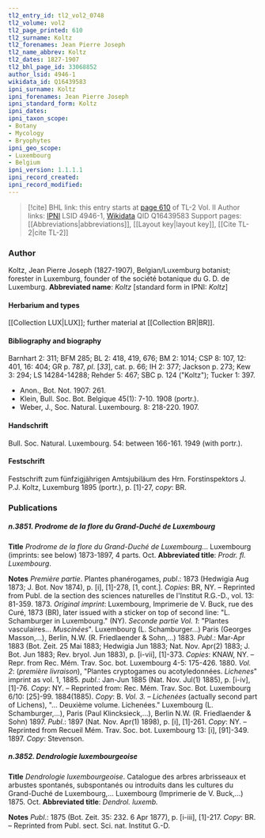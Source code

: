 ```yaml
---
tl2_entry_id: tl2_vol2_0748
tl2_volume: vol2
tl2_page_printed: 610
tl2_surname: Koltz
tl2_forenames: Jean Pierre Joseph
tl2_name_abbrev: Koltz
tl2_dates: 1827-1907
tl2_bhl_page_id: 33068852
author_lsid: 4946-1
wikidata_id: Q16439583
ipni_surname: Koltz
ipni_forenames: Jean Pierre Joseph
ipni_standard_form: Koltz
ipni_dates: 
ipni_taxon_scope: 
- Botany
- Mycology
- Bryophytes
ipni_geo_scope: 
- Luxembourg
- Belgium
ipni_version: 1.1.1.1
ipni_record_created: 
ipni_record_modified:
---
```


> [!cite] BHL link: this entry starts at [page 610](https://www.biodiversitylibrary.org/page/33068852) of TL-2 Vol. II
> Author links: [IPNI](https://www.ipni.org/a/4946-1) LSID 4946-1, [Wikidata](https://www.wikidata.org/wiki/Q16439583) QID Q16439583
> Support pages: [[Abbreviations|abbreviations]], [[Layout key|layout key]], [[Cite TL-2|cite TL-2]]

### Author

Koltz, Jean Pierre Joseph (1827-1907), Belgian/Luxemburg botanist; forester in Luxemburg, founder of the société botanique du G. D. de Luxemburg. 
**Abbreviated name**: *Koltz* \[standard form in IPNI: *Koltz*\]

#### Herbarium and types

[[Collection LUX|LUX]]; further material at [[Collection BR|BR]].

#### Bibliography and biography

Barnhart 2: 311; BFM 285; BL 2: 418, 419, 676; BM 2: 1014; CSP 8: 107, 12: 401, 16: 404; GR p. 787, *pl*. \[*33*\], cat. p. 66; IH 2: 377; Jackson p. 273; Kew 3: 294; LS 14284-14288; Rehder 5: 467; SBC p. 124 ("Koltz"); Tucker 1: 397.
- Anon., Bot. Not. 1907: 261.
- Klein, Bull. Soc. Bot. Belgique 45(1): 7-10. 1908 (portr.).
- Weber, J., Soc. Natural. Luxembourg. 8: 218-220. 1907.

#### Handschrift

Bull. Soc. Natural. Luxembourg. 54: between 166-161. 1949 (with portr.).

#### Festschrift

Festschrift zum fünfzigjährigen Amtsjubiläum des Hrn. Forstinspektors J. P.J. Koltz, Luxemburg 1895 (portr.), p. \[1\]-27, *copy*: BR.

### Publications

##### n.3851. Prodrome de la flore du Grand-Duché de Luxembourg

**Title**
*Prodrome de la flore du Grand-Duché de Luxembourg*... Luxembourg (imprints: see below) 1873-1897, 4 parts. Oct.
**Abbreviated title**: *Prodr. fl. Luxembourg*.

**Notes**
*Première partie*. Plantes phanérogames, *publ*.: 1873 (Hedwigia Aug 1873; J. Bot. Nov 1874), p. \[i\], \[1\]-278, \[1, cont.\]. *Copies*: BR, NY. – Reprinted from Publ. de la section des sciences naturelles de l'Institut R.G.-D., vol. 13: 81-359. 1873.
*Original imprint*: Luxembourg, Imprimerie de V. Buck, rue des Curé, 1873 (BR), later issued with a sticker on top of second line: "L. Schamburger in Luxembourg." (NY).
*Seconde partie*
*Vol. 1*: "Plantes vasculaires... *Muscinées*". Luxembourg (L. Schamburger...) Paris (Georges Masson,...), Berlin, N.W. (R. Friedlaender & Sohn,...) 1883. *Publ*.: Mar-Apr 1883 (Bot. Zeit. 25 Mai 1883; Hedwigia Jun 1883; Nat. Nov. Apr(2) 1883; J. Bot. Jun 1883; Rev. bryol. Jun 1883), p. \[i-vii\], \[1\]-373. *Copies*: KNAW, NY. – Repr. from Rec. Mém. Trav. Soc. bot. Luxembourg 4-5: 175-426. 1880.
*Vol. 2*: (*première livraison*), "Plantes cryptogames ou acotyledonnées. *Lichenes*" imprint as vol. 1, 1885. *publ*.: Jan-Jun 1885 (Nat. Nov. Jul(1) 1885), p. \[i-iv\], \[1\]-76. *Copy*: NY. – Reprinted from: Rec. Mém. Trav. Soc. Bot. Luxembourg 6/10: \[25\]-99. 1884(1885).
*Copy*: B.
*Vol. 3. – Lichenées* (actually second part of Lichens), "... Deuxième volume. Lichenées." Luxembourg (L. Schamburger,...), Paris (Paul Klincksieck,...), Berlin N.W. (R. Friedlaender & Sohn) 1897. *Publ*.: 1897 (Nat. Nov. Apr(1) 1898), p. \[i\], \[1\]-261. *Copy*: NY. – Reprinted from Recueil Mém. Trav. Soc. bot. Luxembourg 13: \[i\], \[91\]-349. 1897. *Copy*: Stevenson.

##### n.3852. Dendrologie luxembourgeoise

**Title**
*Dendrologie luxembourgeoise*. Catalogue des arbres arbrisseaux et arbustes spontanés, subspontanés ou introduits dans les cultures du Grand-Duché de Luxembourg,... Luxembourg (Imprimerie de V. Buck,...) 1875. Oct.
**Abbreviated title**: *Dendrol. luxemb.*

**Notes**
*Publ*.: 1875 (Bot. Zeit. 35: 232. 6 Apr 1877), p. \[i-iii\], \[1\]-217. *Copy*: BR. – Reprinted from Publ. sect. Sci. nat. Institut G.-D.

